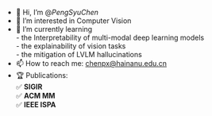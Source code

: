 - 👋 Hi, I’m @*PengSyuChen*
- 👀 I’m interested in Computer Vision
- 🌱 I’m currently learning
</br>       - the Interpretability of multi-modal deep learning models
</br>       - the explainability of vision tasks
</br>       - the mitigation of LVLM hallucinations
- 📫 How to reach me: [chenpx@hainanu.edu.cn](mailto:chenpx@hainanu.edu.cn)
- 🏆 Publications:
</br>       ✅ **SIGIR**
</br>       ✅ **ACM MM**
</br>       ✅ **IEEE ISPA**
